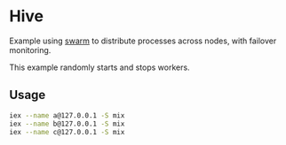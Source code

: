 # Hive

Example using [swarm][] to distribute processes across nodes, with failover
monitoring.

This example randomly starts and stops workers.

## Usage

```bash
iex --name a@127.0.0.1 -S mix
iex --name b@127.0.0.1 -S mix
iex --name c@127.0.0.1 -S mix
```

[swarm]: https://github.com/bitwalker/swarm
